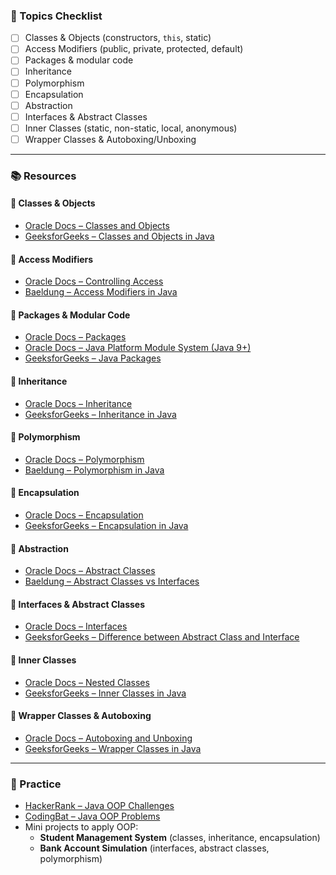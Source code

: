 ### 📌 Topics Checklist
- [ ] Classes & Objects (constructors, `this`, static)
- [ ] Access Modifiers (public, private, protected, default)
- [ ] Packages & modular code
- [ ] Inheritance
- [ ] Polymorphism
- [ ] Encapsulation
- [ ] Abstraction
- [ ] Interfaces & Abstract Classes
- [ ] Inner Classes (static, non-static, local, anonymous)
- [ ] Wrapper Classes & Autoboxing/Unboxing

---

### 📚 Resources

#### 🔹 Classes & Objects
- [Oracle Docs – Classes and Objects](https://docs.oracle.com/javase/tutorial/java/javaOO/classes.html)
- [GeeksforGeeks – Classes and Objects in Java](https://www.geeksforgeeks.org/classes-objects-java/)

#### 🔹 Access Modifiers
- [Oracle Docs – Controlling Access](https://docs.oracle.com/javase/tutorial/java/javaOO/accesscontrol.html)
- [Baeldung – Access Modifiers in Java](https://www.baeldung.com/java-access-modifiers)

#### 🔹 Packages & Modular Code
- [Oracle Docs – Packages](https://docs.oracle.com/javase/tutorial/java/package/packages.html)
- [Oracle Docs – Java Platform Module System (Java 9+)](https://docs.oracle.com/javase/9/docs/api/java/lang/module/Module.html)
- [GeeksforGeeks – Java Packages](https://www.geeksforgeeks.org/packages-in-java/)

#### 🔹 Inheritance
- [Oracle Docs – Inheritance](https://docs.oracle.com/javase/tutorial/java/IandI/subclasses.html)
- [GeeksforGeeks – Inheritance in Java](https://www.geeksforgeeks.org/inheritance-in-java/)

#### 🔹 Polymorphism
- [Oracle Docs – Polymorphism](https://docs.oracle.com/javase/tutorial/java/IandI/polymorphism.html)
- [Baeldung – Polymorphism in Java](https://www.baeldung.com/java-polymorphism)

#### 🔹 Encapsulation
- [Oracle Docs – Encapsulation](https://docs.oracle.com/javase/tutorial/java/concepts/)
- [GeeksforGeeks – Encapsulation in Java](https://www.geeksforgeeks.org/encapsulation-in-java/)

#### 🔹 Abstraction
- [Oracle Docs – Abstract Classes](https://docs.oracle.com/javase/tutorial/java/IandI/abstract.html)
- [Baeldung – Abstract Classes vs Interfaces](https://www.baeldung.com/java-abstract-class)

#### 🔹 Interfaces & Abstract Classes
- [Oracle Docs – Interfaces](https://docs.oracle.com/javase/tutorial/java/IandI/createinterface.html)
- [GeeksforGeeks – Difference between Abstract Class and Interface](https://www.geeksforgeeks.org/difference-between-abstract-class-and-interface-in-java/)

#### 🔹 Inner Classes
- [Oracle Docs – Nested Classes](https://docs.oracle.com/javase/tutorial/java/javaOO/nested.html)
- [GeeksforGeeks – Inner Classes in Java](https://www.geeksforgeeks.org/java-inner-class-and-types/)

#### 🔹 Wrapper Classes & Autoboxing
- [Oracle Docs – Autoboxing and Unboxing](https://docs.oracle.com/javase/tutorial/java/data/autoboxing.html)
- [GeeksforGeeks – Wrapper Classes in Java](https://www.geeksforgeeks.org/wrapper-classes-java/)

---

### 🎯 Practice
- [HackerRank – Java OOP Challenges](https://www.hackerrank.com/domains/java/oop)
- [CodingBat – Java OOP Problems](https://codingbat.com/java)
- Mini projects to apply OOP:
  - **Student Management System** (classes, inheritance, encapsulation)
  - **Bank Account Simulation** (interfaces, abstract classes, polymorphism)